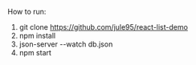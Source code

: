 How to run:

1) git clone https://github.com/jule95/react-list-demo
2) npm install
3) json-server --watch db.json
4) npm start